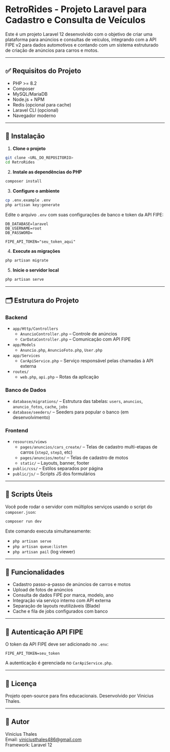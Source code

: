 #  RetroRides - Projeto Laravel para Cadastro e Consulta de Veículos

Este é um projeto Laravel 12 desenvolvido com o objetivo de criar uma plataforma para anúncios e consultas de veículos, integrando com a API FIPE v2 para dados automotivos e contando com um sistema estruturado de criação de anúncios para carros e motos.

---

## ✅ Requisitos do Projeto

- PHP >= 8.2
- Composer
- MySQL/MariaDB
- Node.js + NPM
- Redis (opcional para cache)
- Laravel CLI (opcional)
- Navegador moderno

---

## 🔧 Instalação

1. **Clone o projeto**

```bash
git clone <URL_DO_REPOSITORIO>
cd RetroRides
```

2. **Instale as dependências do PHP**

```bash
composer install
```


3. **Configure o ambiente**

```bash
cp .env.example .env
php artisan key:generate
```

Edite o arquivo `.env` com suas configurações de banco e token da API FIPE:

```env
DB_DATABASE=laravel
DB_USERNAME=root
DB_PASSWORD=

FIPE_API_TOKEN="seu_token_aqui"
```

4. **Execute as migrações**

```bash
php artisan migrate
```


5. **Inicie o servidor local**

```bash
php artisan serve
```

---

## 🗂️ Estrutura do Projeto

### Backend

- `app/Http/Controllers`
  - `AnuncioController.php` – Controle de anúncios
  - `CarDataController.php` – Comunicação com API FIPE
- `app/Models`
  - `Anuncio.php`, `AnuncioFoto.php`, `User.php`
- `app/Services`
  - `CarApiService.php` – Serviço responsável pelas chamadas à API externa
- `routes/`
  - `web.php`, `api.php` – Rotas da aplicação

### Banco de Dados

- `database/migrations/` – Estrutura das tabelas: `users`, `anuncios`, `anuncio_fotos`, `cache`, `jobs`
- `database/seeders/` – Seeders para popular o banco (em desenvolvimento)

### Frontend

- `resources/views`
  - `pages/anuncios/cars_create/` – Telas de cadastro multi-etapas de carros (`step2`, `step3`, etc)
  - `pages/anuncios/moto/` – Telas de cadastro de motos
  - `static/` – Layouts, banner, footer
- `public/css/` – Estilos separados por página
- `public/js/` – Scripts JS dos formulários

---

## 🧪 Scripts Úteis

Você pode rodar o servidor com múltiplos serviços usando o script do `composer.json`:

```bash
composer run dev
```

Este comando executa simultaneamente:
- `php artisan serve`
- `php artisan queue:listen`
- `php artisan pail` (log viewer)


---

## 🚀 Funcionalidades

- Cadastro passo-a-passo de anúncios de carros e motos
- Upload de fotos de anúncios
- Consulta de dados FIPE por marca, modelo, ano
- Integração via serviço interno com API externa
- Separação de layouts reutilizáveis (Blade)
- Cache e fila de jobs configurados com banco

---

## 🔐 Autenticação API FIPE

O token da API FIPE deve ser adicionado no `.env`:

```env
FIPE_API_TOKEN=seu_token
```

A autenticação é gerenciada no `CarApiService.php`.

---

## 📄 Licença

Projeto open-source para fins educacionais. Desenvolvido por Vinicius Thales.

---

## 📝 Autor

Vinicius Thales  
Email: viniciusthales486@gmail.com  
Framework: Laravel 12  
